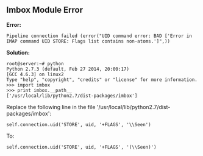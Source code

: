 ## Imbox Module Error

**Error:**
```
Pipeline connection failed (error("UID command error: BAD ['Error in IMAP command UID STORE: Flags list contains non-atoms.']",))
```

**Solution:**
```
root@server:~# python
Python 2.7.3 (default, Feb 27 2014, 20:00:17) 
[GCC 4.6.3] on linux2
Type "help", "copyright", "credits" or "license" for more information.
>>> import imbox
>>> print imbox.__path__
['/usr/local/lib/python2.7/dist-packages/imbox']
```

Replace the following line in the file '/usr/local/lib/python2.7/dist-packages/imbox':

```
self.connection.uid('STORE', uid, '+FLAGS', '\\Seen')
```

To:

```
self.connection.uid('STORE', uid, '+FLAGS', '(\\Seen)')
```
